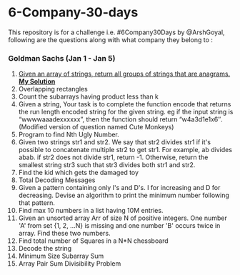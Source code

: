 
# 6-Company-30-days
This repository is for a challenge i.e. #6Company30Days by @ArshGoyal, following are the questions along with what company they belong to :

### Goldman Sachs (Jan 1 - Jan 5)
1. [Given an array of strings, return all groups of strings that are anagrams.
](https://practice.geeksforgeeks.org/problems/print-anagrams-together/1/) [**My Solution**](https://github.com/shyamTayal/6-Company-30-days/blob/main/gs-q1.cpp)
3. Overlapping rectangles
4. Count the subarrays having product less than k
5. Given a string, Your task is to  complete the function encode that returns the run length encoded string for the given string.
eg if the input string is “wwwwaaadexxxxxx”, then the function should return “w4a3d1e1x6″.(Modified version of question named Cute Monkeys)
6. Program to find Nth Ugly Number.
7.    Given two strings str1 and str2. We say that str2 divides str1 if it's possible to concatenate multiple str2 to get str1. For example, ab divides abab. if str2 does not divide str1, return -1. Otherwise, return the smallest string str3 such that str3 divides both str1 and str2.
8. Find the kid which gets the damaged toy
9. Total Decoding Messages
10. Given a pattern containing only I's and D's. I for increasing and D for decreasing. Devise an algorithm to print the minimum number following that pattern.
11. Find max 10 numbers in a list having 10M entries.
12. Given an unsorted array Arr of size N of positive integers. One number 'A' from     set {1, 2, …N} is missing and one number 'B' occurs twice in array. Find these two numbers.
13. Find total number of Squares in a N*N chessboard
14. Decode the string
15. Minimum Size Subarray Sum
16. Array Pair Sum Divisibility Problem
